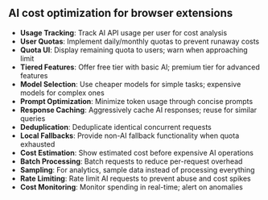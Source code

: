 ## AI cost optimization for browser extensions

- **Usage Tracking**: Track AI API usage per user for cost analysis
- **User Quotas**: Implement daily/monthly quotas to prevent runaway costs
- **Quota UI**: Display remaining quota to users; warn when approaching limit
- **Tiered Features**: Offer free tier with basic AI; premium tier for advanced features
- **Model Selection**: Use cheaper models for simple tasks; expensive models for complex ones
- **Prompt Optimization**: Minimize token usage through concise prompts
- **Response Caching**: Aggressively cache AI responses; reuse for similar queries
- **Deduplication**: Deduplicate identical concurrent requests
- **Local Fallbacks**: Provide non-AI fallback functionality when quota exhausted
- **Cost Estimation**: Show estimated cost before expensive AI operations
- **Batch Processing**: Batch requests to reduce per-request overhead
- **Sampling**: For analytics, sample data instead of processing everything
- **Rate Limiting**: Rate limit AI requests to prevent abuse and cost spikes
- **Cost Monitoring**: Monitor spending in real-time; alert on anomalies
